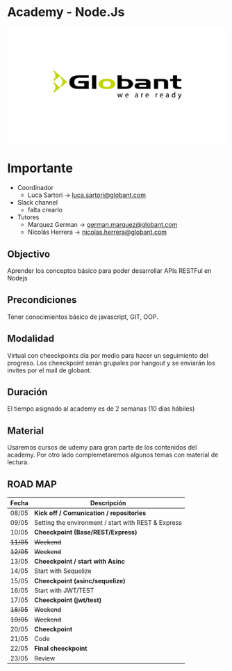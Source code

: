 # Academy - Node.Js

![Globant](assets/globant.jpg)

# Importante
- Coordinador
  - Luca Sartori -> luca.sartori@globant.com
- Slack channel
  - falta crearlo
- Tutores
  - Marquez German -> german.marquez@globant.com
  - Nicolás Herrera -> nicolas.herrera@globant.com

## Objectivo
Aprender los conceptos básico para poder desarrollar APIs RESTFul en Nodejs

## Precondiciones
Tener conocimientos básico de javascript, GIT, OOP.

## Modalidad
Virtual con cheeckpoints día por medio para hacer un seguimiento del progreso. Los cheeckpoint serán grupales por hangout y se enviarán los invites por el mail de globant.

## Duración
El tiempo asignado al academy es de 2 semanas (10 días hábiles)

## Material
Usaremos cursos de udemy para gran parte de los contenidos del academy. Por otro lado complemetaremos algunos temas con material de lectura.

## ROAD MAP
| Fecha      | Descripción |
| --------- | -----|
| 08/05  | <b>Kick off / Comunication / repositories</b> |
| 09/05  | Setting the environment / start with REST & Express |
| 10/05  | <b>Cheeckpoint (Base/REST/Express)</b> |
| <s>11/05</s>  | <s>Weekend</s> |
| <s>12/05</s>  | <s>Weekend</s> |
| 13/05  | <b>Cheeckpoint / start with Asinc</b> |
| 14/05  | Start with Sequelize |
| 15/05  | <b>Cheeckpoint (asinc/sequelize)</b> |
| 16/05  | Start with JWT/TEST |
| 17/05  | <b>Cheeckpoint (jwt/test)</b> |
| <s>18/05</s>  | <s>Weekend</s> |
| <s>19/05</s>  | <s>Weekend</s> |
| 20/05  | <b>Cheeckpoint</b> |
| 21/05  | Code |
| 22/05  | <b>Final cheeckpoint</b> |
| 23/05  | Review |
